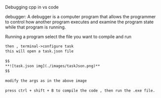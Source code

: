 Debugging cpp in vs code

debugger:
     A debugger is a computer program that allows the programmer to control how another program executes and examine the program state while that program is running.

Running a program
    select the file you want to compile and run

    then , terminal->configure task
    this will open a task.json file

    $$
    **![task.json img](./images/taskJson.png)**
    $$

    modify the args as in the above image

    press ctrl + shift + B to compile the code , then run the .exe file.

